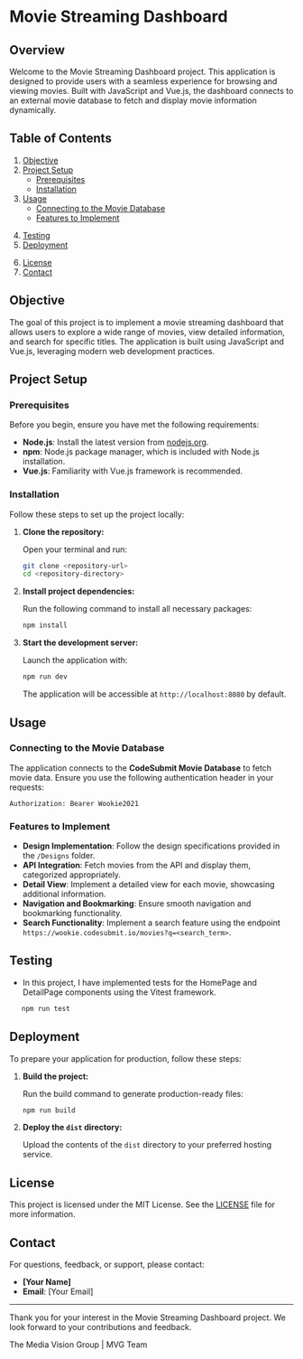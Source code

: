 # Movie Streaming Dashboard

## Overview

Welcome to the Movie Streaming Dashboard project. This application is designed to provide users with a seamless experience for browsing and viewing movies. Built with JavaScript and Vue.js, the dashboard connects to an external movie database to fetch and display movie information dynamically.

## Table of Contents

1. [Objective](#objective)
2. [Project Setup](#project-setup)
   - [Prerequisites](#prerequisites)
   - [Installation](#installation)
3. [Usage](#usage)
   - [Connecting to the Movie Database](#connecting-to-the-movie-database)
   - [Features to Implement](#features-to-implement)
<!-- 4. [Development Guidelines](#development-guidelines) -->
4. [Testing](#testing)
5. [Deployment](#deployment)
<!-- 6. [Contributing](#contributing) -->
6. [License](#license)
7. [Contact](#contact)

## Objective

The goal of this project is to implement a movie streaming dashboard that allows users to explore a wide range of movies, view detailed information, and search for specific titles. The application is built using JavaScript and Vue.js, leveraging modern web development practices.

## Project Setup

### Prerequisites

Before you begin, ensure you have met the following requirements:

- **Node.js**: Install the latest version from [nodejs.org](https://nodejs.org/).
- **npm**: Node.js package manager, which is included with Node.js installation.
- **Vue.js**: Familiarity with Vue.js framework is recommended.

### Installation

Follow these steps to set up the project locally:

1. **Clone the repository:**

   Open your terminal and run:

   ```bash
   git clone <repository-url>
   cd <repository-directory>
   ```

2. **Install project dependencies:**

   Run the following command to install all necessary packages:

   ```bash
   npm install
   ```

3. **Start the development server:**

   Launch the application with:

   ```bash
   npm run dev
   ```

   The application will be accessible at `http://localhost:8080` by default.

## Usage

### Connecting to the Movie Database

The application connects to the **CodeSubmit Movie Database** to fetch movie data. Ensure you use the following authentication header in your requests:

```
Authorization: Bearer Wookie2021
```

### Features to Implement

- **Design Implementation**: Follow the design specifications provided in the `/Designs` folder.
- **API Integration**: Fetch movies from the API and display them, categorized appropriately.
- **Detail View**: Implement a detailed view for each movie, showcasing additional information.
- **Navigation and Bookmarking**: Ensure smooth navigation and bookmarking functionality.
- **Search Functionality**: Implement a search feature using the endpoint `https://wookie.codesubmit.io/movies?q=<search_term>`.

<!-- ## Development Guidelines

- Adhere to JavaScript best practices for clean and maintainable code.
- Organize Vue components logically, ensuring reusability and clarity.
- Document your code thoroughly to facilitate understanding and maintenance. -->

## Testing

- In this project, I have implemented tests for the HomePage and DetailPage components using the Vitest framework.
```bash
   npm run test
   ```
<!-- - Implement tests to verify the functionality and reliability of your code. -->
<!-- - Use a testing framework such as **Jest** or **Mocha** to write and run your tests. -->

## Deployment

To prepare your application for production, follow these steps:

1. **Build the project:**

   Run the build command to generate production-ready files:

   ```bash
   npm run build
   ```

2. **Deploy the `dist` directory:**

   Upload the contents of the `dist` directory to your preferred hosting service.

<!-- ## Contributing

We welcome contributions! To contribute:

1. Fork the repository.
2. Create a new branch for your feature or bug fix.
3. Commit your changes with clear and descriptive messages.
4. Submit a pull request detailing your changes and the problem they solve. -->

## License

This project is licensed under the MIT License. See the [LICENSE](LICENSE) file for more information.

## Contact

For questions, feedback, or support, please contact:

- **[Your Name]**
- **Email**: [Your Email]

---

Thank you for your interest in the Movie Streaming Dashboard project. We look forward to your contributions and feedback.

The Media Vision Group | MVG Team